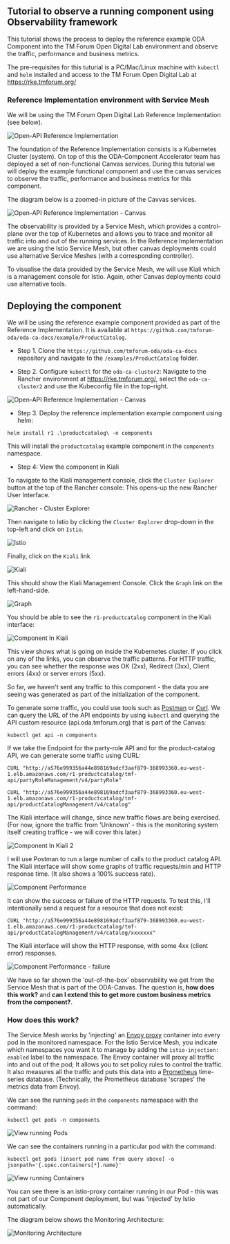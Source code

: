 ## Tutorial to observe a running component using Observability framework

This tutorial shows the process to deploy the reference example ODA Component into the TM Forum Open Digital Lab environment and observe the traffic, performance and business metrics.

The pre-requisites for this tuturial is a PC/Mac/Linux machine with `kubectl` and `helm` installed and access to the TM Forum Open Digital Lab at https://rke.tmforum.org/ 


### Reference Implementation environment with Service Mesh

We will be using the TM Forum Open Digital Lab Reference Implementation (see below).

![Open-API Reference Implementation](./images/ODA-RI.png)

The foundation of the Reference Implementation consists is a Kubernetes Cluster (system). On top of this the ODA-Component Accelerator team has deployed a set of non-functional Canvas services. During this tutorial we will deploy the example functional component and use the canvas services to observe the traffic, performance and business metrics for this component.

The diagram below is a zoomed-in picture of the Cavvas services.

![Open-API Reference Implementation - Canvas](./images/ODA-RI-Canvas.png)

The observability is provided by a Service Mesh, which provides a control-plane over the top of Kubernetes and allows you to trace and monitor all traffic into and out of the running services. In the Reference Implementation we are using the Istio Service Mesh, but other canvas deployments could use alternative Service Meshes (with a corresponding controller).

To visualise the data provided by the Service Mesh, we will use Kiali which is a management console for Istio. Again, other Canvas deployments could use alternative tools.

## Deploying the component

We will be using the reference example component provided as part of the Reference Implementation. It is available at `https://github.com/tmforum-oda/oda-ca-docs/example/ProductCatalog`.

* Step 1. Clone the `https://github.com/tmforum-oda/oda-ca-docs` repository and navigate to the `/examples/ProductCatalog` folder.

* Step 2. Configure `kubectl` for the `oda-ca-cluster2`: Navigate to the Rancher environment at https://rke.tmforum.org/, select the `oda-ca-cluster2` and use the Kubeconfig file in the top-right.

![Open-API Reference Implementation - Canvas](./images/Kubeconfig.png)

* Step 3. Deploy the reference implementation example component using helm:

```
helm install r1 .\productcatalog\ -n components
```

This will install the `productcatalog` example component in the `components` namespace. 

* Step 4: View the component in Kiali

To navigate to the Kiali management console, click the `Cluster Explorer` button at the top of the Rancher console: This opens-up the new Rancher User Interface.

![Rancher - Cluster Explorer](./images/ClusterExplorer.png)

Then navigate to Istio by clicking the `Cluster Explorer` drop-down in the top-left and click on `Istio`.

![Istio](./images/Istio.png)

Finally, click on the `Kiali` link

![Kiali](./images/Kiali.png)


This should show the Kiali Management Console. Click the `Graph` link on the left-hand-side.

![Graph](./images/Graph.png)


You should be able to see the `r1-productcatalog` component in the Kiali interface:


![Component In Kiali](./images/ComponentInKiali.png)

This view shows what is going on inside the Kubernetes cluster. If you click on any of the links, you can observe the traffic patterns. For HTTP traffic, you can see whether the response was OK (2xx), Redirect (3xx), Client errors (4xx) or server errors (5xx).

So far, we haven't sent any traffic to this component - the data you are seeing was generated as part of the initialization of the component.

To generate some traffic, you could use tools such as [Postman](https://www.postman.com/)  or [Curl](https://curl.se/). We can query the URL of the API endpoints by using `kubectl` and querying the API custom resource (api.oda.tmforum.org) that is part of the Canvas:

```
kubectl get api -n components
``` 

If we take the Endpoint for the party-role API and for the product-catalog API, we can generate some traffic using CURL:

```
CURL "http://a576e999356a44e898169adcf3aaf879-368993360.eu-west-1.elb.amazonaws.com/r1-productcatalog/tmf-api/partyRoleManagement/v4/partyRole"

CURL "http://a576e999356a44e898169adcf3aaf879-368993360.eu-west-1.elb.amazonaws.com/r1-productcatalog/tmf-api/productCatalogManagement/v4/catalog"
```

The Kiali interface will change, since new traffic flows are being exercised. (For now, ignore the traffic from 'Unknown' - this is the monitoring system itself creating traffice - we will cover this later.)

![Component In Kiali 2](./images/ComponentInKiali2.png)


I will use Postman to run a large number of calls to the product catalog API. The Kiali interface will show some graphs of traffic requests/min and HTTP response time. (It also shows a 100% success rate).

![Component Performance](./images/ComponentPerformance.png)

It can show the success or failure of the HTTP requests. To test this, I'll intentionally send a request for a resource that does not exist:

```
CURL "http://a576e999356a44e898169adcf3aaf879-368993360.eu-west-1.elb.amazonaws.com/r1-productcatalog/tmf-api/productCatalogManagement/v4/catalog/xxxxxxx"
```

The Kiali interface will show the HTTP response, with some 4xx (client error) responses.

![Component Performance - failure](./images/ComponentPerformance2.png)

We have so far shown the 'out-of-the-box' observability we get from the Service Mesh that is part of the ODA-Canvas. The question is, **how does this work?** and **can I extend this to get more custom business metrics from the component?**.

### How does this work?

The Service Mesh works by 'injecting' an [Envoy proxy](https://www.envoyproxy.io/) container into every pod in the monitored namespace. For the Istio Service Mesh, you indicate which namespaces you want it to manage by adding the `istio-injection: enabled` label to the namespace. The Envoy container will proxy all traffic into and out of the pod; It allows you to set policy rules to control the traffic. It also measures all the traffic and puts this data into a [Prometheus](https://prometheus.io/) time-series database. (Technically, the Prometheus database 'scrapes' the metrics data from Envoy).

We can see the running `pods` in the `components` namespace with the command:

```
kubectl get pods -n components
```
![View running Pods](./images/Pods.png)

We can see the containers running in a particular pod with the command:
```
kubectl get pods [insert pod name from query above] -o jsonpath='{.spec.containers[*].name}'
```

![View running Containers](./images/Containers.png)

You can see there is an istio-proxy container running in our Pod - this was not part of our Component deployment, but was 'injected' by Istio automatically.

The diagram below shows the Monitoring Architecture:

![Monitoring Architecture](./images/MonitoringArchitecture.png)
